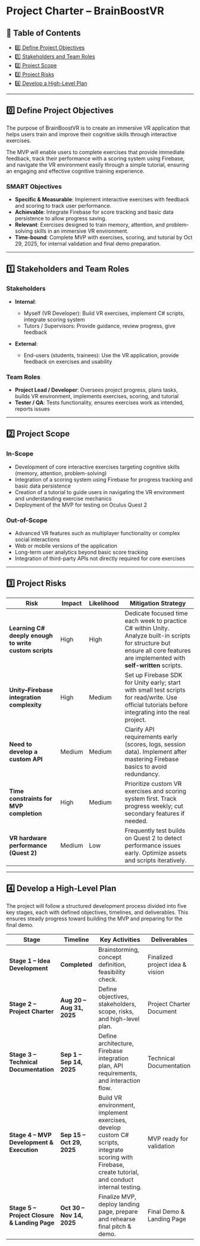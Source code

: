 # Project Charter – BrainBoostVR

## 📑 Table of Contents
- [0️⃣ Define Project Objectives](#0️⃣-define-project-objectives)
- [1️⃣ Stakeholders and Team Roles](#1️⃣-stakeholders-and-team-roles)
- [2️⃣ Project Scope](#2️⃣-project-scope)
- [3️⃣ Project Risks](#3️⃣-project-risks)
- [4️⃣ Develop a High-Level Plan](#4️⃣-develop-a-high-level-plan)

---

## 0️⃣ Define Project Objectives

The purpose of BrainBoostVR is to create an immersive VR application that helps users train and improve their cognitive skills through interactive exercises. 

The MVP will enable users to complete exercises that provide immediate feedback, track their performance with a scoring system using Firebase, and navigate the VR environment easily through a simple tutorial, ensuring an engaging and effective cognitive training experience.

### SMART Objectives
- **Specific & Measurable**: Implement interactive exercises with feedback and scoring to track user performance.
- **Achievable**: Integrate Firebase for score tracking and basic data persistence to allow progress saving.
- **Relevant**: Exercises designed to train memory, attention, and problem-solving skills in an immersive VR environment.
- **Time-bound**: Complete MVP with exercises, scoring, and tutorial by Oct 29, 2025, for internal validation and final demo preparation.

---

## 1️⃣ Stakeholders and Team Roles

### Stakeholders

- **Internal**:  
  - Myself (VR Developer): Build VR exercises, implement C# scripts, integrate scoring system  
  - Tutors / Supervisors: Provide guidance, review progress, give feedback  

- **External**:  
  - End-users (students, trainees): Use the VR application, provide feedback on exercises and usability  

### Team Roles

- **Project Lead / Developer**: Oversees project progress, plans tasks, builds VR environment, implements exercises, scoring, and tutorial  
- **Tester / QA**: Tests functionality, ensures exercises work as intended, reports issues  

---

## 2️⃣ Project Scope

### In-Scope
- Development of core interactive exercises targeting cognitive skills (memory, attention, problem-solving)
- Integration of a scoring system using Firebase for progress tracking and basic data persistence
- Creation of a tutorial to guide users in navigating the VR environment and understanding exercise mechanics
- Deployment of the MVP for testing on Oculus Quest 2

### Out-of-Scope
- Advanced VR features such as multiplayer functionality or complex social interactions
- Web or mobile versions of the application
- Long-term user analytics beyond basic score tracking
- Integration of third-party APIs not directly required for core exercises

---

## 3️⃣ Project Risks

| Risk | Impact | Likelihood | Mitigation Strategy |
|------|--------|------------|-------------------|
| **Learning C# deeply enough to write custom scripts** | High | High | Dedicate focused time each week to practice C# within Unity. Analyze built-in scripts for structure but ensure all core features are implemented with **self-written** scripts. |
| **Unity–Firebase integration complexity** | High | Medium | Set up Firebase SDK for Unity early; start with small test scripts for read/write. Use official tutorials before integrating into the real project. |
| **Need to develop a custom API** | Medium | Medium | Clarify API requirements early (scores, logs, session data). Implement after mastering Firebase basics to avoid redundancy. |
| **Time constraints for MVP completion** | High | Medium | Prioritize custom VR exercises and scoring system first. Track progress weekly; cut secondary features if needed. |
| **VR hardware performance (Quest 2)** | Medium | Low | Frequently test builds on Quest 2 to detect performance issues early. Optimize assets and scripts iteratively. |

---

## 4️⃣ Develop a High-Level Plan

The project will follow a structured development process divided into five key stages, each with defined objectives, timelines, and deliverables. This ensures steady progress toward building the MVP and preparing for the final demo.

| **Stage**                                    | **Timeline**              | **Key Activities**                                                                                                                                    | **Deliverables**                |
| -------------------------------------------- | ------------------------- | ----------------------------------------------------------------------------------------------------------------------------------------------------- | ------------------------------- |
| **Stage 1 – Idea Development**               | **Completed**             | Brainstorming, concept definition, feasibility check.                                                                                                 | Finalized project idea & vision |
| **Stage 2 – Project Charter**                | **Aug 20 – Aug 31, 2025** | Define objectives, stakeholders, scope, risks, and high-level plan.                                                                                   | Project Charter Document        |
| **Stage 3 – Technical Documentation**        | **Sep 1 – Sep 14, 2025**  | Define architecture, Firebase integration plan, API requirements, and interaction flow.                                                               | Technical Documentation         |
| **Stage 4 – MVP Development & Execution**    | **Sep 15 – Oct 29, 2025** | Build VR environment, implement exercises, develop custom C# scripts, integrate scoring with Firebase, create tutorial, and conduct internal testing. | MVP ready for validation        |
| **Stage 5 – Project Closure & Landing Page** | **Oct 30 – Nov 14, 2025** | Finalize MVP, deploy landing page, prepare and rehearse final pitch & demo.                                                                           | Final Demo & Landing Page       |
